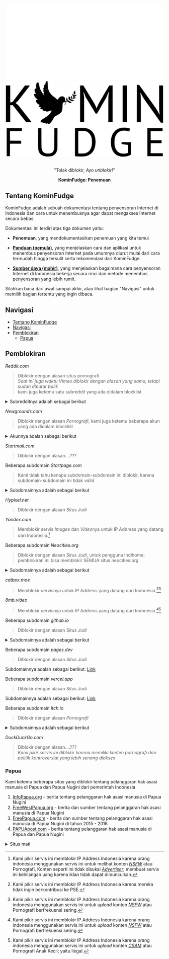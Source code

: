 <div align="center">
 <img src="/assets/icon/logo.svg#gh-dark-mode-only" width="500">
 <img src="/assets/icon/logo-black.svg#gh-light-mode-only" width="500"><br><br>
 <p>"Tolak diblokir, Ayo <i>unblokir!</i>"</p>
 <p><b>KominFudge: Penemuan</b></p>
</div>

## Tentang KominFudge

KominFudge adalah sebuah dokumentasi tentang penyensoran Internet di Indonesia dan cara untuk menembusnya agar dapat mengakses Internet secara bebas.

Dokumentasi ini terdiri atas tiga dokumen yaitu:

- **Penemuan**, yang mendokumentasikan penemuan yang kita temui

- [**Panduan (pemula)**](README.md), yang menjelaskan cara dan aplikasi untuk menembus penyensoran Internet pada umumnya diurut mulai dari cara termudah hingga tersulit serta rekomendasi dari KominFudge.

- [**Sumber daya (mahir)**](Advanced-README.md), yang menjelaskan bagaimana cara penyensoran Internet di Indonesia bekerja secara rinci dan metode menembus penyensoran yang lebih rumit.

Silahkan baca dari awal sampai akhir, atau lihat bagian "Navigasi" untuk memilih bagian tertentu yang ingin dibaca.

## Navigasi
- [Tentang KominFudge](#tentang-kominfudge)
- [Navigasi](#navigasi)
- [Pemblokiran](#pemblokiran)
  - [Papua](#papua)

## Pemblokiran

*Reddit.com*
> Diblokir dengan alasan situs pornografi  
> *Saat ini juga waktu Vimeo diblokir dengan alasan yang sama, tetapi sudah diputar balik*  
> kami juga ketemu satu subreddit yang ada didalam blocklist

<details><summary>Subredditnya adalah sebagai berikut</summary>

```
reddit.comrcumsluts
```
</details>

*Newgrounds.com*
> Diblokir dengan alasan *Pornografi*, kami juga ketemu beberapa akun yang ada didalam blocklist  

<details><summary>Akunnya adalah sebagai berikut</summary>

```
eropharaoh.newgrounds.com
octopussyco.newgrounds.com
aehentai.newgrounds.com
latenightsexycomics.newgrounds.com
christie262.newgrounds.com
freakorama1.newgrounds.com
hayleypetharley.newgrounds.com
mz87.newgrounds.com
pinktea.newgrounds.com
cuccoking.newgrounds.com
karuotsuka.newgrounds.com
magisterofficial.newgrounds.com
kabscorner.newgrounds.com
squishier.newgrounds.com
diabolussex.newgrounds.com
glass-ivy.newgrounds.com
missxrawrrr.newgrounds.com
a-d-r.newgrounds.com
jigglytoons.newgrounds.com
redradrebel.newgrounds.com
biggy-deez.newgrounds.com
kuroki-hollow.newgrounds.com
ber00.newgrounds.com
snowbox9.newgrounds.com
superbusty.newgrounds.com
leapeon.newgrounds.com
totodraw.newgrounds.com
```
</details>

*Startmail.com*
> Diblokir dengan alasan....???  

Beberapa subdomain *Startpage.com*
> Kami tidak tahu kenapa subdomain-subdomain ini diblokir, karena subdomain-subdomain ini tidak *valid*

<details><summary>Subdomainnya adalah sebagai berikut</summary>

```
adultmovie.startpage.com
adultstartpage.com
britneyspears.startpage.com
celebrities.startpage.com
celebritieslist.startpage.com
claudiaschiffer.startpage.com
erotic.startpage.com
eroticstories.startpage.com
fetish.startpage.com
gay.startpage.com
hentai.startpage.com
jenniferlopez.startpage.com
kinky.startpage.com
lingerie.startpage.com
love.startpage.com
pamela.startpage.com
penis.startpage.com
pinup.startpage.com
sextoon.startpage.com
underwear.startpage.com
warez.startpage.com
webcams.startpage.com
```
</details>

*Hypixel.net*
> Diblokir dengan alasan *Situs Judi*  

*Yandex.com*
> Memblokir servis *Images* dan *Video*nya untuk IP Address yang datang dari Indonesia.[^1]  

Beberapa subdomain *Neocities.org*
> Diblokir dengan alasan *Situs Judi*, untuk pengguna Indihome; pemblokiran ini bisa memblokir SEMUA situs neocities.org  

<details><summary>Subdomainnya adalah sebagai berikut</summary>

```
apexxx18.neocities.org
serbupoker88.neocities.org
pokerseri.neocities.org
situstogel.neocities.org
terychen.neocities.org
game12.neocities.org
infotogel.neocities.org
akbtoto.neocities.org
joker123.neocities.org
richboy20.neocities.org
linkjoker123.neocities.org
bolatangkas.neocities.org
qqturboslotonline.neocities.org
pixelpoker.neocities.org
bwinqqiu.neocities.org
pokeridn.neocities.org
sleepybeavers.neocities.org
cmd368.neocities.org
bambubet.neocities.org
autowin88.neocities.org
angpaohok.neocities.org
bandarmantap123.neocities.org
depositpokerovo.neocities.org
dewacash.neocities.org
harapanpoker.neocities.org
itudewa.neocities.org
judithjsn.neocities.org
menangbesar.neocities.org
mimobet.neocities.org
nekocasino.neocities.org
nikeqq.neocities.org
paten4d.neocities.org
pokeronline8888.neocities.org
rajabaccarat99.neocities.org
situsjudionline.neocities.org
togel98deposit.neocities.org
daftar-slot-gacor.neocities.org
jangkartoto.neocities.org
dingdongtogel.neocities.org
huoche363.neocities.org
slot777.neocities.org
nenmei666.neocities.org
starbet303.neocities.org
christinalewis.neocities.org
hongkongpools.neocities.org
lapakpusat.neocities.org
link-cuan-gacor.neocities.org
omega89.neocities.org
pragmatic.neocities.org
resmisbobet.neocities.org
slottarung89.neocities.org
gooninator2.neocities.org
fujiwin88.neocities.org
daftar-indogg.neocities.org
918kissclub.neocities.org
neocities.org
wifi4drtp.neocities.org
agen-mpo-play.neocities.org
wifi4d.neocities.org
bola88-slotgacor.neocities.org
dadu138.neocities.org
piontogel.neocities.org
nimoslot.neocities.org
togelup888.neocities.org
mpo-slot-10k.neocities.org
hdtoto.neocities.org
ajuntoto.neocities.org
alas138.neocities.org
santoto.neocities.org
wkwkslot.neocities.org
idnslotwindomino.neocities.org
kuya4d.neocities.org
rtp2022.neocities.org
togel-gacor.neocities.org
itupoker.neocities.org
uppleva69.neocities.org
```
</details>

*catbox.moe*
> Memblokir servisnya untuk IP Address yang datang dari Indonesia.[^2][^3]  

*8mb.video*
> Memblokir servisnya untuk IP Address yang datang dari Indonesia.[^3][^4]  

Beberapa subdomain *github.io*
> Diblokir dengan alasan *Situs Judi*

<details><summary>Subdomainnya adalah sebagai berikut</summary>

```
poker-click88.github.io
pundiqq.github.io
wbopoker.github.io
kbndr88.github.io
pesqq.github.io
samudraqq.github.io
apk-bokep.github.io
batupoker99.github.io
jokiqq.github.io
paragonpoker88house.github.io
bokepapk.github.io
cabecabean.github.io
newbokepapk.github.io
windomino.github.io
girls-av.github.io
realbola-xyz.github.io
wama88-bet.github.io
indo-syair.github.io
jennifergrim32.github.io
josemurdono.github.io
lindajs109.github.io
masbedjo86.github.io
learn-organized.github.io
gagakkatak.github.io
musangkere.github.io
rizzkalong.github.io
murdono-syair.github.io
myronwright182.github.io
hompimpa855.github.io
phillipr509.github.io
runtuhdurian.github.io
saosrambak.github.io
sayapkiwo.github.io
tismonbalap.github.io
tyastriska.github.io
murnipoker.github.io
itu-dewa.github.io
gameslotpulsa.github.io
buku-mimpi-syair.github.io
tukang-syair.github.io
idnpokeer.github.io
mimpi-syair-susu.github.io
kumpulan-syair.github.io
syair-janda-baru.github.io
tafsirmimpi123.github.io
cabecabeanindo.github.io
newbokepapk2021.github.io
prediksi-hk.github.io
bocoran-angka.github.io
99togel.github.io
7bet.github.io
syair-hk-omiframe-november.github.io
syairhk78.github.io
syairhk502.github.io
syair-hoki.github.io
kondangan12.github.io
susumususuku.github.io
angka-syair-terbaik.github.io
angkha-angkha.github.io
bochoran-jityu.github.io
syair-hantu.github.io
status-sosial.github.io
mimpi-malam.github.io
syair-bahagia.github.io
syair-basah.github.io
syair-cinta-hk.github.io
angka-terbaru.github.io
angka-syair-terbaru.github.io
codde-main.github.io
syair-bintang.github.io
syair-guru.github.io
sakuranamaga603.github.io
balapan-karung.github.io
tahun-baru.github.io
harapan-baru.github.io
jagat-dita.github.io
mimpi-syair-terbaik.github.io
pasar-kembang.github.io
syair-sgp-jitu.github.io
topikk-viral.github.io
angka-kamis-malam.github.io
cuanbanyak.github.io
hongkong-sgp.github.io
angka-jitu-rabu.github.io
syair-andalan.github.io
syair-rabu-kliwon.github.io
tafsir-hk.github.io
togel-syair-sdy.github.io
selasa-kliwon.github.io
senin-togel.github.io
angka-togel-sabtu.github.io
angka-togel-terbaik.github.io
bocoran-hk-minggu.github.io
club-syair.github.io
genah-tembus.github.io
hidup-sair.github.io
hongkong-selasa.github.io
keluaran-togel.github.io
prediksi-singapore.github.io
ratu-syair.github.io
rekapan-syair.github.io
sair-sair-jitu.github.io
syair-angkasa.github.io
syair-new.github.io
syair-sabtu-malam.github.io
syair-seribu-mimpi.github.io
togel-populer.github.io
zona-syair.github.io
domino365.github.io
paito-sabtu-pahing.github.io
bikin-syair.github.io
syair-merbabu.github.io
angka-keramat.github.io
prediksi-colok-sgp.github.io
istana-syair.github.io
kode-syair-mimpi.github.io
kubaca-syair.github.io
prediksi-angka-keramat.github.io
rekap-minggu-malam.github.io
sdy-malam-hari.github.io
syair-maret.github.io
syair-rusia.github.io
zona-angka-jitu.github.io
hk-6d.github.io
agen-angka-hk.github.io
angka-top-sgp.github.io
prediksi-tafsir.github.io
angka-jitu-togel.github.io
tembusangkatogel.github.io
angka-syd-ekor-ganjil.github.io
angka-syd-hoki.github.io
togel-hk-online.github.io
violaisx.github.io
hk-syair-dayak.github.io
angka-jitu-mbah-grandong.github.io
sentanax.github.io
xucingxgaronx.github.io
forum-ramalan-hk.github.io
kebondjahe.github.io
sgp-live-draw-tercepat.github.io
bandarqq-365.github.io
syair-sakuratoto-syd.github.io
toto-syair-hk.github.io
zona-syair-hk-dayak.github.io
itu-poker.github.io
gcjxdz.github.io
leakedxxx.github.io
panggih-putra-bali.github.io
briapps.github.io
angka-jitu-sydney.github.io
syair-nyai-judes.github.io
9nagapoker.github.io
brimobile.github.io
layarkaca21.github.io
kadrunwe1.github.io
dukun-setan.github.io
sydne-syahdu.github.io
lk21official.github.io
1234567pa.github.io
golinkurl.github.io
lk21x1.github.io
kondor-del.github.io
axe-lome.github.io
lk21x2.github.io
ruangimajinasi.github.io
pokercc.github.io
prediksi-angka-kepala-kamis.github.io
nd21x1.github.io
wytdz.github.io
syair-ambon-jitu.github.io
idslot8800.github.io
domino-365.github.io
idnpoker1.github.io
jaehyuniexm.github.io
jokiomaha.github.io
maenremi.github.io
nbarella.github.io
slotgenshin.github.io
jumblengan.github.io
linkalternateidslotpro.github.io
agentotoplay.github.io
bandar-qq.github.io
predatore-singaew.github.io
rokokbet-togel.github.io
4nim4l.github.io
rtpplb.github.io
www-bankpapua-co-id.github.io
jangkrik4d.github.io
awan4d.github.io
anaktekno.github.io
sapi-rgb.github.io
itudewaqq.github.io
codefornola.github.io
manstar03.github.io
rokokbet4d.github.io
hohohihi11.github.io
indonesiaku1.github.io
sundelbolonk.github.io
master-syair-mimpi.github.io
syair-zurazi.github.io
slotdana5rb.github.io
mimpi-aspro.github.io
mimpi-aura.github.io
orasidoudan.github.io
paito-sgp.github.io
sambosambo.github.io
sumber-tafsir-tembus.github.io
syair-hula-hulu.github.io
tafsir-rondo-rojo.github.io
wongedan1.github.io
acep-shodiq.github.io
angka-kepala-asupatman.github.io
bungwulung.github.io
italidinamit.github.io
kenanganindah1.github.io
kolaborasikan.github.io
kombigede.github.io
live-hk-acep.github.io
mimpi-jebles.github.io
miriamherdani.github.io
opheliajouscato.github.io
prediksi-supatman-opesia.github.io
ratu-mimpi.github.io
rumahtafsirsupatman.github.io
supatman-ganjil-hk.github.io
syair-sujono-sarkem.github.io
syair-togog.github.io
tafsirhel-hongkonhge.github.io
undermimpitajir.github.io
wahjudiiki.github.io
wongedanjoss.github.io
debutoto.github.io
domino365poker.github.io
indowin99.github.io
mulus99.github.io
windominos.github.io
idrpoker1.github.io
kunti-syair.github.io
prediksi-senin-togel.github.io
itudewa-alternatif.github.io
linkasceme.github.io
cpettitt.github.io
marsibarsi.github.io
sambung-nyawa.github.io
3den.github.io
takdirindah.github.io
syair-pintar.github.io
syair-forum-hk-hari-ini.github.io
anti-sandbox.github.io
asupatman-jitu-toto.github.io
bintang-sair.github.io
jp-jitu-data.github.io
syair-cuan-cuan.github.io
syair-kupu-kupu.github.io
bocoran-togel-king.github.io
madeleineen44.github.io
ramalansupatmanjitu.github.io
syair-joss.github.io
syair-jumat-jitu.github.io
gambar-syair.github.io
intip-syair.github.io
ssidcore.github.io
windomino-poker.github.io
angka-ajaib-acep.github.io
angka-asupatman.github.io
angka-ekor-minggu.github.io
angka-gepenk-sydney.github.io
angka-iayar.github.io
asupatman.github.io
breanavon467.github.io
data-angka-hoki.github.io
data-hongkoeert.github.io
ekor-sgp.github.io
gogon-syair.github.io
jomplangtenan.github.io
kadalbututqq.github.io
kadrunwe.github.io
kenanganindah.github.io
kodoklipan.github.io
kolamok.github.io
koransore2.github.io
lunglang.github.io
singapore-kamis-kliwon.github.io
sukabaca-syair.github.io
syairsupatmantogel.github.io
zakirmenok.github.io
angka-asuacep-setan.github.io
angka-kokok.github.io
angka-layarr.github.io
asupatman-jail.github.io
gambar-hidup.github.io
kambuhana.github.io
kotak-amal.github.io
kumpulan-tafsir-keramat.github.io
mimpisundelbolong.github.io
patman-ganjil-hk.github.io
rekapan-hk-acep.github.io
rumus-ajaib.github.io
sambelan1.github.io
sambelan3.github.io
sambungnyawa.github.io
sundakelapa-togel.github.io
syair-angka-opesia-hari-ini.github.io
syair-cuan-hk-hari-ini.github.io
syair-langit-malam.github.io
tiara-cpu.github.io
weluruame.github.io
poinnasabahpapua.github.io
livesydneyyy.github.io
```
</details>

Beberapa subdomain *pages.dev*
> Diblokir dengan alasan *Situs Judi*  

Subdomainnya adalah sebagai berikut: [Link](https://gist.github.com/mefinity/258f5d4066d902b21b5a721f82b83fa9)

Beberapa subdomain *vercel.app*
> Diblokir dengan alasan *Situs Judi*  

Subdomainnya adalah sebagai berikut: [Link](https://gist.github.com/mefinity/a51bd472db3b8cdb5ee8fd628205e123)

Beberapa subdomain *Itch.io*
> Diblokir dengan alasan *Pornografi*

<details><summary>Subdomainnya adalah sebagai berikut</summary>

```
smutlit.itch.io
darktoz.itch.io
baldhamster.itch.io
hot-bunny.itch.io
aephrosi.itch.io
ch4mp4gne.itch.io
barreytor.itch.io
dpmaker.itch.io
mindfucklingskelly.itch.io
drybonex.itch.io
fuccubus.itch.io
antizerogames.itch.io
cleeshhaze.itch.io
sho-shonojo.itch.io
spodvohom-games.itch.io
animefanka.itch.io
azurezero.itch.io
caribdis.itch.io
bygesagirls.itch.io
friskybishop.itch.io
despiteful.itch.io
jaezx.itch.io
pervychoco.itch.io
rnot-2000.itch.io
extralife-nsfw.itch.io
enlit3d.itch.io
hardcorepink.itch.io
hotpink.itch.io
luxobscura.itch.io
outbreakgames.itch.io
sad-crab.itch.io
shanbahak.itch.io
sirensdomain.itch.io
strive4power.itch.io
yaluar.itch.io
yoplatz.itch.io
young-and-naughty.itch.io
roguefalta.itch.io
ddomeiswatching.itch.io
hatjump.itch.io
jav-it.itch.io
noxdev.itch.io
17moonkeys.itch.io
bunloveless.itch.io
strange-girl-studios.itch.io
thedarck67.itch.io
trash-inu.itch.io
berryguild.itch.io
znelartsvr.itch.io
dpr800900.itch.io
hornyck-games.itch.io
polygonheart.itch.io
sukebanchor18.itch.io
trash-gods.itch.io
xcentric.itch.io
kamuo.itch.io
envieflou.itch.io
heartcoredev.itch.io
valeryjoi.itch.io
pinktea-games.itch.io
squidsaround.itch.io
oppaiman.itch.io
mrnsfw.itch.io
supersatanson.itch.io
kitwran.itch.io
74games.itch.io
evelai.itch.io
titdang.itch.io
beardedragon.itch.io
```
</details>

*DuckDuckGo.com*
> Diblokir dengan alasan....???  
> *Kami pikir servis ini diblokir karena memiliki konten pornografi dan politik kontroversial yang lebih senang diakses*  

### Papua
Kami ketemu beberapa situs yang diblokir tentang pelanggaran hak asasi manusia di Papua dan Papua Nugini dari pemerintah Indonesia

1. [InfoPapua.org](https://infopapua.org) - berita tentang pelanggaran hak asasi manusia di Papua Nugini
2. [FreeWestPapua.org](https://freewestpapua.org) -  berita dan sumber tentang pelanggaran hak asasi manusia di Papua Nugini
3. [FreePapua.com](https://freepapua.com) - berita dan sumber tentang pelanggaran hak asasi manusia di Papua Nugini di tahun 2015 - 2016
4. [PAPUApost.com](https://papuapost.com) - berita tentang pelanggaran hak asasi manusia di Papua dan Papua Nugini

<details><summary>Situs mati</summary>

```
rememberwestpapua.org
federalstateofwestpapua.org
wartapapuabarat.org
papuapost.wordpress.com
```
</details>

[^1]: Kami pikir servis ini memblokir IP Address Indonesia karena orang indonesia menggunakan servis ini untuk melihat konten [*NSFW*](https://wikipedia.org/wiki/Not_safe_for_work) atau Pornografi, Konten seperti ini tidak disukai [*Advertiser*](https://wikipedia.org/wiki/Advertising); membuat servis ini kehilangan uang karena iklan tidak dapat dimunculkan.  

[^2]: Kami pikir servis ini memblokir IP Address Indonesia karena mereka tidak ingin berkontribusi ke PSE.

[^3]: Kami pikir servis ini memblokir IP Address Indonesia karena orang indonesia menggunakan servis ini untuk *upload* konten [*NSFW*](https://wikipedia.org/wiki/Not_safe_for_work) atau Pornografi berfrekuensi sering.

[^4]: Kami pikir servis ini memblokir IP Address Indonesia karena orang indonesia menggunakan servis ini untuk *upload* konten [*CSAM*](https://wikipedia.org/wiki/Child_pornography) atau Pornografi Anak Kecil; yaitu ilegal.
